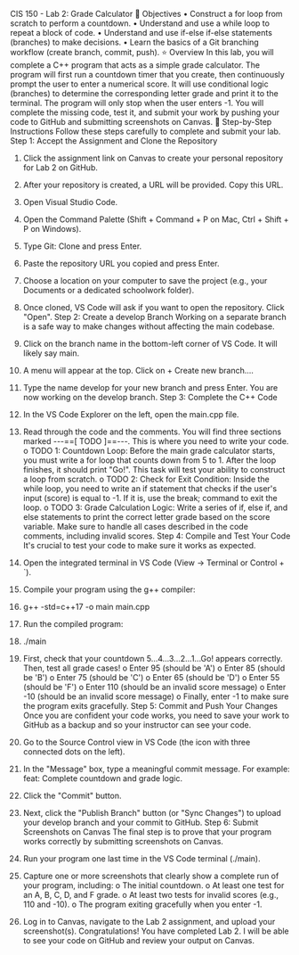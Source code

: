CIS 150 - Lab 2: Grade Calculator
🎯 Objectives
•	Construct a for loop from scratch to perform a countdown.
•	Understand and use a while loop to repeat a block of code.
•	Understand and use if-else if-else statements (branches) to make decisions.
•	Learn the basics of a Git branching workflow (create branch, commit, push).
⭐ Overview
In this lab, you will complete a C++ program that acts as a simple grade calculator. The program will first run a countdown timer that you create, then continuously prompt the user to enter a numerical score. It will use conditional logic (branches) to determine the corresponding letter grade and print it to the terminal. The program will only stop when the user enters -1.
You will complete the missing code, test it, and submit your work by pushing your code to GitHub and submitting screenshots on Canvas.
📝 Step-by-Step Instructions
Follow these steps carefully to complete and submit your lab.
Step 1: Accept the Assignment and Clone the Repository
1.	Click the assignment link on Canvas to create your personal repository for Lab 2 on GitHub.
2.	After your repository is created, a URL will be provided. Copy this URL.
3.	Open Visual Studio Code.
4.	Open the Command Palette (Shift + Command + P on Mac, Ctrl + Shift + P on Windows).
5.	Type Git: Clone and press Enter.
6.	Paste the repository URL you copied and press Enter.
7.	Choose a location on your computer to save the project (e.g., your Documents or a dedicated schoolwork folder).
8.	Once cloned, VS Code will ask if you want to open the repository. Click "Open".
Step 2: Create a develop Branch
Working on a separate branch is a safe way to make changes without affecting the main codebase.
1.	Click on the branch name in the bottom-left corner of VS Code. It will likely say main.
2.	A menu will appear at the top. Click on + Create new branch....
3.	Type the name develop for your new branch and press Enter. You are now working on the develop branch.
Step 3: Complete the C++ Code
1.	In the VS Code Explorer on the left, open the main.cpp file.
2.	Read through the code and the comments. You will find three sections marked ---==[ TODO ]==---. This is where you need to write your code.
o	TODO 1: Countdown Loop: Before the main grade calculator starts, you must write a for loop that counts down from 5 to 1. After the loop finishes, it should print "Go!". This task will test your ability to construct a loop from scratch.
o	TODO 2: Check for Exit Condition: Inside the while loop, you need to write an if statement that checks if the user's input (score) is equal to -1. If it is, use the break; command to exit the loop.
o	TODO 3: Grade Calculation Logic: Write a series of if, else if, and else statements to print the correct letter grade based on the score variable. Make sure to handle all cases described in the code comments, including invalid scores.
Step 4: Compile and Test Your Code
It's crucial to test your code to make sure it works as expected.
1.	Open the integrated terminal in VS Code (View -> Terminal or Control + `).
2.	Compile your program using the g++ compiler:
3.	g++ -std=c++17 -o main main.cpp

4.	Run the compiled program:
5.	./main

6.	First, check that your countdown 5...4...3...2...1...Go! appears correctly. Then, test all grade cases!
o	Enter 95 (should be 'A')
o	Enter 85 (should be 'B')
o	Enter 75 (should be 'C')
o	Enter 65 (should be 'D')
o	Enter 55 (should be 'F')
o	Enter 110 (should be an invalid score message)
o	Enter -10 (should be an invalid score message)
o	Finally, enter -1 to make sure the program exits gracefully.
Step 5: Commit and Push Your Changes
Once you are confident your code works, you need to save your work to GitHub as a backup and so your instructor can see your code.
1.	Go to the Source Control view in VS Code (the icon with three connected dots on the left).
2.	In the "Message" box, type a meaningful commit message. For example: feat: Complete countdown and grade logic.
3.	Click the "Commit" button.
4.	Next, click the "Publish Branch" button (or "Sync Changes") to upload your develop branch and your commit to GitHub.
Step 6: Submit Screenshots on Canvas
The final step is to prove that your program works correctly by submitting screenshots on Canvas.
1.	Run your program one last time in the VS Code terminal (./main).
2.	Capture one or more screenshots that clearly show a complete run of your program, including:
o	The initial countdown.
o	At least one test for an A, B, C, D, and F grade.
o	At least two tests for invalid scores (e.g., 110 and -10).
o	The program exiting gracefully when you enter -1.
3.	Log in to Canvas, navigate to the Lab 2 assignment, and upload your screenshot(s).
Congratulations! You have completed Lab 2. I will be able to see your code on GitHub and review your output on Canvas.

